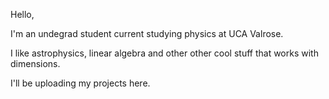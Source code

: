 Hello,

I'm an undegrad student current studying physics at UCA Valrose.

I like astrophysics, linear algebra and other other cool stuff that works with dimensions.

I'll be uploading my projects here.
